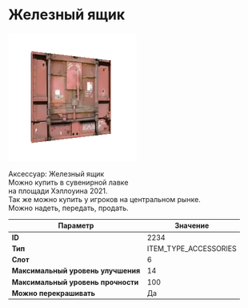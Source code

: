 # Железный ящик

![Item Image](../img/2234.webp?raw=true)

Аксессуар: Железный ящик<br>Можно купить в сувенирной лавке<br>на площади Хэллоуина 2021.<br>Так же можно купить у игроков на центральном рынке.<br>Можно надеть, передать, продать.


| Параметр | Значение |
|----------|----------|
| **ID** | 2234 |
| **Тип** | ITEM_TYPE_ACCESSORIES |
| **Слот** | 6 |
| **Максимальный уровень улучшения** | 14 |
| **Максимальный уровень прочности** | 100 |
| **Можно перекрашивать** | Да |

